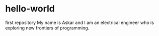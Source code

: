 # hello-world
first repository
My name is Askar and I am an electrical engineer who is exploring new frontiers of programming. 
